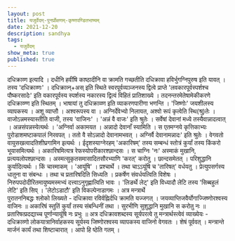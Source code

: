 ```yaml
---
layout: post
title: यजुर्वेदम्-पुनर्प्रोक्षणम्-कृष्णपण्डितभाष्यम्
date: 2021-12-20
description: sandhya
tags:
  - यजुर्वेदम्
show_meta: true
published: true
---
```



दधिक्राव्ण इत्यादि । दधीनि हवींषि काष्ठादीनि वा क्रामति गच्छतीति दधिक्रावा हविर्भुगग्निपुरुष इति यावत् । तस्य 'दधिक्राव्णः' । दधिक्राव्न्+अस् इति स्थिते स्वरपूर्वव्यञ्जनस्य द्वित्वे प्राप्ते 'लवकारपूर्वस्पर्शश्च पौष्करसादेः' इति वकारपूर्वस्य स्पर्शस्य नकारस्य द्वित्वं विहितं प्रातिशाख्ये । तदनन्तरमेतेषामेकीकरणे दधिक्राव्ण्ण इति स्थितम् । भाषायां तु दधिक्राव्व्ण इति व्याकरणपारीणा भणन्ति । 'जिष्णोः' जयशीलस्य व्यापकस्य । अशू व्याप्तौ । अश्वरूपस्य वा । अग्निर्देवेभ्यो निलायत, अश्वो रूपं कृत्वेति स्थि(श्रु)तेः । वाजोऽन्नमस्यास्तीति वाजी, तस्य 'वाजिनः' । 'अन्नं वै वाजः' इति श्रुतेः । सर्वेषां देवानां मध्ये तस्यैवान्नादत्वात् । अन्नसंपन्नस्येत्यर्थः । 'अग्निर्वा अकामयत । अन्नादो देवानाँ स्यामिति । स एतमग्नये कृत्तिकाभ्यः पुरोडाशमष्टाकपालं निरवपत् । ततो वै सोऽन्नादो देवानामभवत् । अग्निर्वै देवानामन्नादः' इति श्रुतेः । वेगवतो वायुसखत्वादतिशीघ्रगामिन इत्यर्थः । ईदृशस्याग्नेरहम् 'अकारिषम्' तस्य सम्बन्धं स्तोत्रं कुर्यां तस्य किंकरो भूयासमित्यर्थः । अकारिषमित्यत्र रेफस्योपरीकारश्छान्दसः । स चाग्निः 'नः' अस्माकं मुखानि, प्रत्ययलोपश्छान्दसः । अस्मत्सुकृतसमासादितसौरभ्याणि 'करत्' करोतु । छान्दसमेतत् । परिशुद्धानि कुर्यादित्यर्थः । किं चास्माकम् । 'आयूंषि' । प्रश्चार्थे । तथा चाऽऽयूंषि च 'तारिषत्' वर्धयतु । प्रेत्युपसर्गस्य धातुना वा संबन्धः । तथा च प्रतारिषदिति सिध्यति । प्रकर्षेण संवर्धयत्विति विशेषः । निरुपपदोदीरितमायुष्यमस्मभ्यं दत्त्वाऽनुगृह्णात्विति भावः । 'लिङर्थे लेट्' इति विध्यादौ लेटि तस्य 'सिब्बहुलं लेटि' इति सिप् । 'लेटोऽडाटौ' इति विकल्पेनाडागमः । अत्र मन्त्रार्थे  
पुरातननिबद्धः श्लोको लिख्यते - 
दधिक्रावा रविर्वह्निर्दधि क्रामति यज्जगत् । जयव्याप्तिजवैर्योगाज्जिष्णोरश्वस्य वाजिनः ॥ 
अकारिषं स्तुतिं कुर्यां तस्य संबन्धिनीं तथा । सुरभीणि सुशुद्धानि मुखानि स करोतु नः ॥ 
प्रतारिषत्प्रदद्याच्च पूर्णान्यायूंषि नः प्रभुः ॥ 
अत्र दधिक्रावशब्दस्य सूर्यपरत्वे तु मन्त्रार्थस्त्वेवं व्याख्येयः - दधिक्राव्णो लोकयात्रानिर्वाहकस्य सूर्यस्य जिष्णोरश्वस्य व्यापकस्य वाजिनो वेगवतः । शेषं पूर्ववत् । मन्त्रान्ते मार्जनं कार्यं तथा शिष्टाचारात् । आपो हि ष्ठेति गतम् । 
